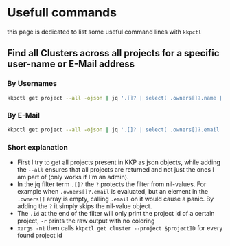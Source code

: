 # Usefull commands

this page is dedicated to list some useful command lines with `kkpctl`

## Find all Clusters across all projects for a specific user-name or E-Mail address

### By Usernames

```bash
kkpctl get project --all -ojson | jq '.[]? | select( .owners[]?.name | contains("cedi") ) | .id' -r | xargs -n1 kkpctl get cluster --project
```

### By E-Mail

```bash
kkpctl get project --all -ojson | jq '.[]? | select( .owners[]?.email | contains("cedi@test.de") ) | .id' -r | xargs -n1 kkpctl get cluster --project
```

### Short explanation

* First I try to get all projects present in KKP as json objects, while adding the `--all` ensures that all projects are returned and not just the ones I am part of (only works if I'm an admin).
* In the jq filter term `.[]?`  the `?` protects the filter from nil-values. For example when `.owners[]?.email` is evaluated, but an element in the `.owners[]` array is empty, calling `.email` on it would cause a panic. By adding the `?` it simply skips the nil-value object.
* The `.id` at the end of the filter will only print the project id of a certain project, `-r` prints the raw output with no coloring
* `xargs -n1` then calls `kkpctl get cluster --project $projectID` for every found project id
